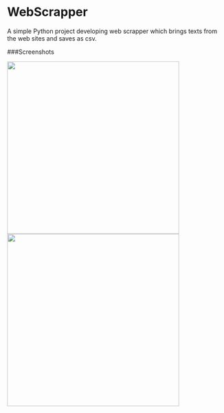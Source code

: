 # WebScrapper
A simple Python project developing web scrapper which brings texts from the web sites and saves as csv.

###Screenshots

<div>
<img width="400" src="https://user-images.githubusercontent.com/61813428/94980875-9e916b00-0568-11eb-9ab0-02550646e182.png">
<img width="400" src="https://user-images.githubusercontent.com/61813428/94980887-aea94a80-0568-11eb-8d91-afb3a981a104.png">
</div>
